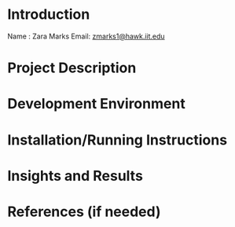 # Introduction

Name : Zara Marks
Email: zmarks1@hawk.iit.edu

# Project Description 

# Development Environment 

# Installation/Running Instructions 

# Insights and Results

# References (if needed) 